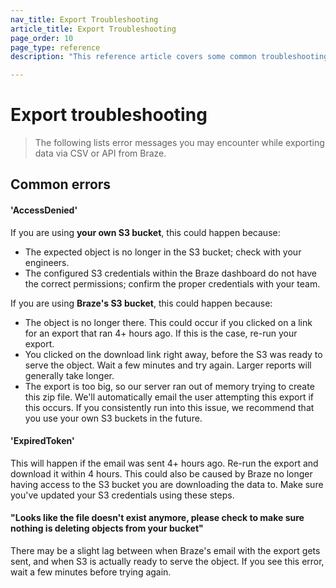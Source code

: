 ```yaml
---
nav_title: Export Troubleshooting
article_title: Export Troubleshooting
page_order: 10
page_type: reference
description: "This reference article covers some common troubleshooting scenarios for API and CSV exports."

---
```


# Export troubleshooting

> The following lists error messages you may encounter while exporting data via CSV or API from Braze.

## Common errors

#### 'AccessDenied' 

If you are using **your own S3 bucket**, this could happen because:
- The expected object is no longer in the S3 bucket; check with your engineers.
- The configured S3 credentials within the Braze dashboard do not have the correct permissions; confirm the proper credentials with your team.

If you are using **Braze's S3 bucket**, this could happen because:
- The object is no longer there. This could occur if you clicked on a link for an export that ran 4+ hours ago. If this is the case, re-run your export.
- You clicked on the download link right away, before the S3 was ready to serve the object. Wait a few minutes and try again. Larger reports will generally take longer. 
- The export is too big, so our server ran out of memory trying to create this zip file. We'll automatically email the user attempting this export if this occurs. If you consistently run into this issue, we recommend that you use your own S3 buckets in the future.

#### 'ExpiredToken'

This will happen if the email was sent 4+ hours ago. Re-run the export and download it within 4 hours.
This could also be caused by Braze no longer having access to the S3 bucket you are downloading the data to. Make sure you've updated your S3 credentials using these steps.

#### "Looks like the file doesn't exist anymore, please check to make sure nothing is deleting objects from your bucket"

There may be a slight lag between when Braze's email with the export gets sent, and when S3 is actually ready to serve the object. If you see this error, wait a few minutes before trying again.

